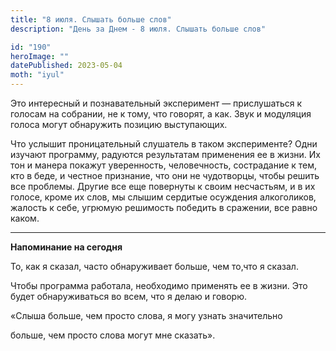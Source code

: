 ```yaml
---
title: "8 июля. Слышать больше слов"
description: "День за Днем - 8 июля. Слышать больше слов"

id: "190"
heroImage: ""
datePublished: 2023-05-04
moth: "iyul"
---
```


Это интересный и познавательный эксперимент — прислушаться к голосам на
собрании, не к тому, что говорят, а как. Звук и модуляция голоса могут
обнаружить позицию выступающих.

Что услышит проницательный слушатель в таком эксперименте? Одни изучают
программу, радуются результатам применения ее в жизни. Их тон и манера покажут
уверенность, человечность, сострадание к тем, кто в беде, и честное признание,
что они не чудотворцы, чтобы решить все проблемы. Другие все еще повернуты к
своим несчастьям, и в их голосе, кроме их слов, мы слышим сердитые осуждения
алкоголиков, жалость к себе, угрюмую решимость победить в сражении, все равно
каком.

---

**Напоминание на сегодня**

То, как я сказал, часто обнаруживает больше, чем то,что я сказал.

Чтобы программа работала, необходимо применять ее в жизни. Это будет
обнаруживаться во всем, что я делаю и говорю.

«Слыша больше, чем просто слова, я могу узнать значительно

больше, чем просто слова могут мне сказать».
